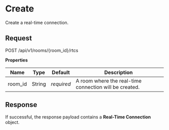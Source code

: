 # Create

Create a real-time connection.



## Request

POST /api/v1/rooms/{room_id}/rtcs

**Properties**

Name              | Type   | Default    | Description
----------------- | ------ | ---------- | ------------------
room_id           | String | _required_ | A room where the real-time connection will be created.



## Response

If successful, the response payload contains a **Real-Time Connection** object.
